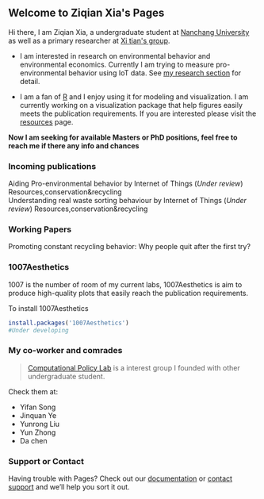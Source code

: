 ## Welcome to Ziqian Xia's Pages

Hi there, I am Ziqian Xia, a undergraduate student at [Nanchang University](https://http://www.ncu.edu.cn/) as well as a primary researcher at [Xi tian's group](http://sem.ncu.edu.cn/szdw/szgk/js/79c83e7575f34bfca134a33cd2e17209.htm).

- I am interested in research on environmental behavior and environmental economics. Currently I am trying to measure pro-environmental behavior using IoT data. See [my research section](Ziqian-xia.github.io/myresearch) for detail.

- I am a fan of [R](www.rstudio.com/) and I enjoy using it for modeling and visualization. I am currently working on a visualization package that help figures easily meets the publication requirements. If you are interested please visit the [resources](Ziqian-xia.github.io/resources) page.

**Now I am seeking for available Masters or PhD positions, feel free to reach me if there any info and chances**

### Incoming publications

Aiding Pro-environmental behavior by Internet of Things (*Under review*) Resources,conservation&recycling\
Understanding real waste sorting behaviour by Internet of Things (*Under review*) Resources,conservation&recycling

### Working Papers

Promoting constant recycling behavior: Why people quit after the first try?

### 1007Aesthetics 
1007 is the number of room of my current labs, 1007Aesthetics is aim to produce high-quality plots that easily reach the publication requirements.

To install 1007Aesthetics

```r
install.packages('1007Aesthetics')
#Under developing
```

### My co-worker and comrades

> [Computational Policy Lab](https://cpl-envir.wixsite.com/labpage) is a interest group I founded with other undergraduate student.

Check them at:
- Yifan Song
- Jinquan Ye
- Yunrong Liu
- Yun Zhong
- Da chen


### Support or Contact

Having trouble with Pages? Check out our [documentation](https://docs.github.com/categories/github-pages-basics/) or [contact support](https://support.github.com/contact) and we’ll help you sort it out.

